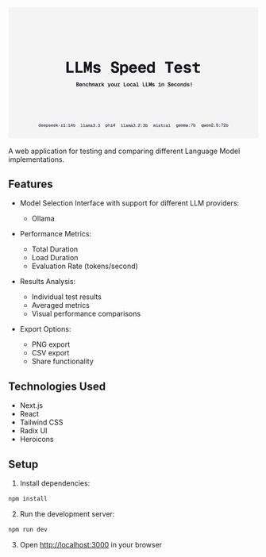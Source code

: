 <img alt="LLMs Speed Test" src="/public/og-image.png">

A web application for testing and comparing different Language Model implementations.

## Features

- Model Selection Interface with support for different LLM providers:
  - Ollama

- Performance Metrics:
  - Total Duration
  - Load Duration
  - Evaluation Rate (tokens/second)

- Results Analysis:
  - Individual test results
  - Averaged metrics
  - Visual performance comparisons

- Export Options:
  - PNG export
  - CSV export
  - Share functionality

## Technologies Used

- Next.js
- React
- Tailwind CSS
- Radix UI
- Heroicons

## Setup

1. Install dependencies:
```bash
npm install
```

2. Run the development server:
```bash
npm run dev
```

3. Open [http://localhost:3000](http://localhost:3000) in your browser
